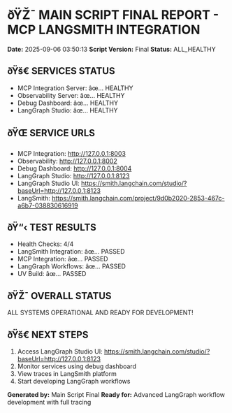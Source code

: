 ﻿# ðŸŽ¯ MAIN SCRIPT FINAL REPORT - MCP LANGSMITH INTEGRATION

**Date:** 2025-09-06 03:50:13
**Script Version:** Final
**Status:** ALL_HEALTHY

## ðŸš€ SERVICES STATUS
- MCP Integration Server: âœ… HEALTHY
- Observability Server: âœ… HEALTHY
- Debug Dashboard: âœ… HEALTHY
- LangGraph Studio: âœ… HEALTHY

## ðŸŒ SERVICE URLS
- MCP Integration: http://127.0.0.1:8003
- Observability: http://127.0.0.1:8002
- Debug Dashboard: http://127.0.0.1:8004
- LangGraph Studio: http://127.0.0.1:8123
- LangGraph Studio UI: https://smith.langchain.com/studio/?baseUrl=http://127.0.0.1:8123
- LangSmith: https://smith.langchain.com/project/9d0b2020-2853-467c-a6b7-038830616919

## ðŸ“‹ TEST RESULTS
- Health Checks: 4/4
- LangSmith Integration: âœ… PASSED
- MCP Integration: âœ… PASSED
- LangGraph Workflows: âœ… PASSED
- UV Build: âœ… PASSED

## ðŸŽ¯ OVERALL STATUS
ALL SYSTEMS OPERATIONAL AND READY FOR DEVELOPMENT!

## ðŸš€ NEXT STEPS
1. Access LangGraph Studio UI: https://smith.langchain.com/studio/?baseUrl=http://127.0.0.1:8123
2. Monitor services using debug dashboard
3. View traces in LangSmith platform
4. Start developing LangGraph workflows

**Generated by:** Main Script Final
**Ready for:** Advanced LangGraph workflow development with full tracing
